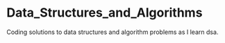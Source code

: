 # Data_Structures_and_Algorithms
Coding solutions to data structures and algorithm problems as I learn dsa.
